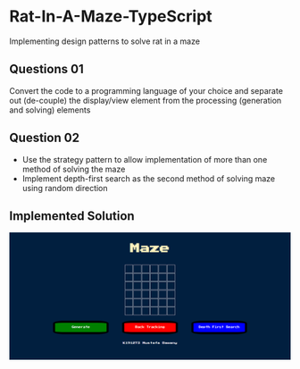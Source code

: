 # Rat-In-A-Maze-TypeScript
Implementing design patterns to solve rat in a maze 

## Questions 01
Convert the code to a programming language of your choice and separate out (de-couple) the display/view element from the processing (generation and solving) elements

## Question 02
<ul>
<li>Use the strategy pattern to allow implementation of more than one method of solving the maze</li>
<li>Implement depth-first search as the second method of solving maze using random direction</li>
</ul>

## Implemented Solution 
![Finished Website](https://github.com/mustafabawany/Rat-In-A-Maze-TypeScript/blob/main/Output.png)
